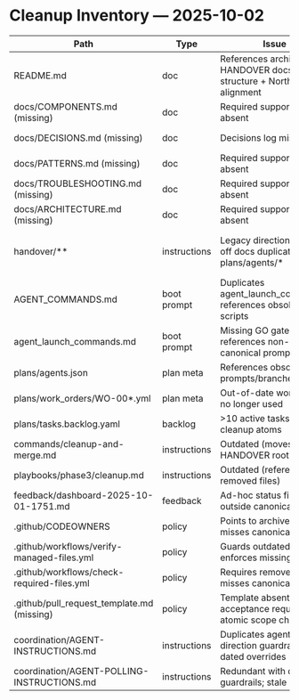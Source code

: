 # Cleanup Inventory — 2025-10-02

| Path | Type | Issue | Planned action |
| --- | --- | --- | --- |
| README.md | doc | References archived HANDOVER docs; lacks structure + North Star alignment | Update to match NORTH_STAR and document repo layout |
| docs/COMPONENTS.md (missing) | doc | Required supporting doc absent | Create placeholder with header |
| docs/DECISIONS.md (missing) | doc | Decisions log missing | Create file and add canonicalization entry |
| docs/PATTERNS.md (missing) | doc | Required supporting doc absent | Create placeholder with header |
| docs/TROUBLESHOOTING.md (missing) | doc | Required supporting doc absent | Create placeholder with header |
| docs/ARCHITECTURE.md (missing) | doc | Required supporting doc absent | Create placeholder with header |
| handover/** | instructions | Legacy direction/hand-off docs duplicate plans/agents/* | Archive under archive/legacy/handover/; add HANDOVER.md stub pointing to canonical docs |
| AGENT_COMMANDS.md | boot prompt | Duplicates agent_launch_commands; references obsolete scripts | Archive under archive/legacy/AGENT_COMMANDS.md; add stub linking to agent_launch_commands.md |
| agent_launch_commands.md | boot prompt | Missing GO gate warning; references non-canonical prompts | Update content and add GO-gate note |
| plans/agents.json | plan meta | References obsolete prompts/branches | Archive under archive/legacy/plans/agents.json |
| plans/work_orders/WO-00*.yml | plan meta | Out-of-date work orders no longer used | Archive under archive/legacy/plans/work_orders/ |
| plans/tasks.backlog.yaml | backlog | >10 active tasks; no cleanup atoms | Normalize to ≤10 active and add cleanup tasks |
| commands/cleanup-and-merge.md | instructions | Outdated (moves HANDOVER root files) | Archive under archive/legacy/commands/ |
| playbooks/phase3/cleanup.md | instructions | Outdated (references removed files) | Archive under archive/legacy/playbooks/ |
| feedback/dashboard-2025-10-01-1751.md | feedback | Ad-hoc status file outside canonical naming | Archive under archive/legacy/feedback/ |
| .github/CODEOWNERS | policy | Points to archived files; misses canonical set | Update owners for canonical docs |
| .github/workflows/verify-managed-files.yml | policy | Guards outdated paths; enforces missing headers | Update managed list to canonical files |
| .github/workflows/check-required-files.yml | policy | Requires removed files; misses canonical docs | Update required-file list |
| .github/pull_request_template.md (missing) | policy | Template absent; acceptance requires atomic scope checklist | Add new template |
| coordination/AGENT-INSTRUCTIONS.md | instructions | Duplicates agent direction guardrails; stale dated overrides | Normalize or archive after canonical directions updated |
| coordination/AGENT-POLLING-INSTRUCTIONS.md | instructions | Redundant with direction guardrails; stale | Normalize or archive after canonical directions updated |
